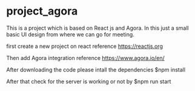 # project_agora
This is a project which is based on React js and Agora.
In this just a small basic UI design from where we can go for meeting.

first create a new project on react
reference https://reactjs.org

Then add Agora integration 
reference https://www.agora.io/en/
 
 After downloading the code please intall the dependencies
 $npm install
 
 After that check for the server is working or not by
 $npm run start
